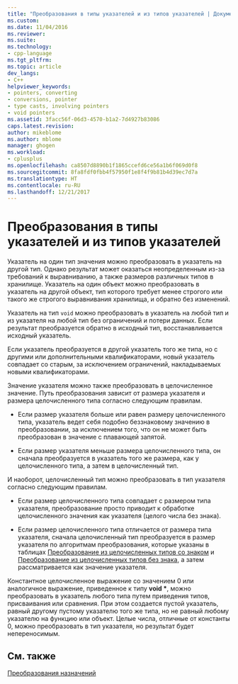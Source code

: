 ```yaml
---
title: "Преобразования в типы указателей и из типов указателей | Документация Майкрософт"
ms.custom: 
ms.date: 11/04/2016
ms.reviewer: 
ms.suite: 
ms.technology:
- cpp-language
ms.tgt_pltfrm: 
ms.topic: article
dev_langs:
- C++
helpviewer_keywords:
- pointers, converting
- conversions, pointer
- type casts, involving pointers
- void pointers
ms.assetid: 3facc56f-06d3-4570-b1a2-7d4927b83086
caps.latest.revision: 
author: mikeblome
ms.author: mblome
manager: ghogen
ms.workload:
- cplusplus
ms.openlocfilehash: ca8507d8890b1f1865ccefd6ce56a1b6f069d0f8
ms.sourcegitcommit: 8fa8fdf0fbb4f57950f1e8f4f9b81b4d39ec7d7a
ms.translationtype: HT
ms.contentlocale: ru-RU
ms.lasthandoff: 12/21/2017
---
```

# <a name="conversions-to-and-from-pointer-types"></a>Преобразования в типы указателей и из типов указателей
Указатель на один тип значения можно преобразовать в указатель на другой тип. Однако результат может оказаться неопределенным из-за требований к выравниванию, а также размеров различных типов в хранилище. Указатель на один объект можно преобразовать в указатель на другой объект, тип которого требует менее строгого или такого же строгого выравнивания хранилища, и обратно без изменений.  
  
 Указатель на тип `void` можно преобразовать в указатель на любой тип и из указателя на любой тип без ограничений и потери данных. Если результат преобразуется обратно в исходный тип, восстанавливается исходный указатель.  
  
 Если указатель преобразуется в другой указатель того же типа, но с другими или дополнительными квалификаторами, новый указатель совпадает со старым, за исключением ограничений, накладываемых новыми квалификаторами.  
  
 Значение указателя можно также преобразовать в целочисленное значение. Путь преобразования зависит от размера указателя и размера целочисленного типа согласно следующим правилам.  
  
-   Если размер указателя больше или равен размеру целочисленного типа, указатель ведет себя подобно беззнаковому значению в преобразовании, за исключением того, что он не может быть преобразован в значение с плавающей запятой.  
  
-   Если размер указателя меньше размера целочисленного типа, он сначала преобразуется в указатель того же размера, как у целочисленного типа, а затем в целочисленный тип.  
  
 И наоборот, целочисленный тип можно преобразовать в тип указателя согласно следующим правилам.  
  
-   Если размер целочисленного типа совпадает с размером типа указателя, преобразование просто приводит к обработке целочисленного значения как указателя (целого числа без знака).  
  
-   Если размер целочисленного типа отличается от размера типа указателя, сначала целочисленный тип преобразуется в размер указателя по алгоритмам преобразования, которые указаны в таблицах [Преобразование из целочисленных типов со знаком](../c-language/conversions-from-signed-integral-types.md) и [Преобразование из целочисленных типов без знака](../c-language/conversions-from-unsigned-integral-types.md), а затем рассматривается как значение указателя.  
  
 Константное целочисленное выражение со значением 0 или аналогичное выражение, приведенное к типу **void \***, можно преобразовать в указатель любого типа путем приведения типов, присваивания или сравнения. При этом создается пустой указатель, равный другому пустому указателю того же типа, но не равный любому указателю на функцию или объект. Целые числа, отличные от константы 0, можно преобразовать в тип указателя, но результат будет непереносимым.  
  
## <a name="see-also"></a>См. также  
 [Преобразования назначений](../c-language/assignment-conversions.md)